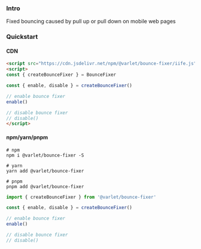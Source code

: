 ### Intro

Fixed bouncing caused by pull up or pull down on mobile web pages

### Quickstart

#### CDN

```html
<script src="https://cdn.jsdelivr.net/npm/@varlet/bounce-fixer/iife.js"></script>
<script>
const { createBounceFixer } = BounceFixer

const { enable, disable } = createBounceFixer()

// enable bounce fixer
enable()

// disable bounce fixer
// disable()
</script>
```

#### npm/yarn/pnpm

```
# npm
npm i @varlet/bounce-fixer -S

# yarn
yarn add @varlet/bounce-fixer

# pnpm
pnpm add @varlet/bounce-fixer
```

```js
import { createBounceFixer } from '@varlet/bounce-fixer'

const { enable, disable } = createBounceFixer()

// enable bounce fixer
enable()

// disable bounce fixer
// disable()
```